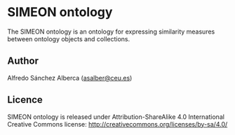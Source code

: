 # SIMEON ontology
The SIMEON ontology is an ontology for expressing similarity measures between ontology objects and collections.

## Author
Alfredo Sánchez Alberca (asalber@ceu.es)

## Licence
SIMEON ontology is released under Attribution-ShareAlike 4.0 International Creative Commons license: http://creativecommons.org/licenses/by-sa/4.0/ 
